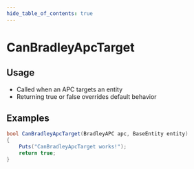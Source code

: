 ```yaml
---
hide_table_of_contents: true
---
```


# CanBradleyApcTarget

## Usage

* Called when an APC targets an entity
* Returning true or false overrides default behavior

## Examples

```csharp title=""
bool CanBradleyApcTarget(BradleyAPC apc, BaseEntity entity)
{
    Puts("CanBradleyApcTarget works!");
    return true;
}
```
